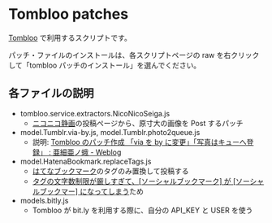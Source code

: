 # Tombloo patches 

<a href="https://github.com/to/tombloo/wiki" title="Home - GitHub">Tombloo</a> で利用するスクリプトです。

パッチ・ファイルのインストールは、各スクリプトページの raw を右クリックして「tombloo パッチのインストール」を選んでください。

## 各ファイルの説明

* tombloo.service.extractors.NicoNicoSeiga.js
    * <a href="http://seiga.nicovideo.jp/" title="ニコニコ静画(W)">ニコニコ静画</a>の投稿ページから、原寸大の画像を Post するパッチ
* model.Tumblr.via-by.js, model.Tumblr.photo2queue.js
    * 説明: <a href="http://asiamoth.com/mt/archives/2010-05/09_2351.php" title="Tombloo のパッチ作成 「via を by に変更」「写真はキューへ登録」 : 亜細亜ノ蛾 - Weblog">Tombloo のパッチ作成 「via を by に変更」「写真はキューへ登録」 : 亜細亜ノ蛾 - Weblog</a>
* model.HatenaBookmark.replaceTags.js
    * <a href="http://b.hatena.ne.jp/" title="はてなブックマーク">はてなブックマーク</a>のタグのみ置換して投稿する
    * <a href="http://i.hatena.ne.jp/idea/6785" title="はてなアイデア - タグの文字数制限をせめて１文字増やしてほしい。現状では、[ソーシャルブックマーク]とタグ付けしようとすると、[ソーシャルブックマー]となってしまう。">タグの文字数制限が厳しすぎて、[ソーシャルブックマーク] が [ソーシャルブックマー] になってしまう</a>ため
* models.bitly.js
    * Tombloo が bit.ly を利用する際に、自分の API_KEY と USER を使う
